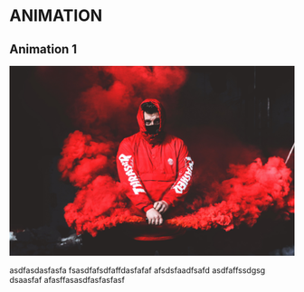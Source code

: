 # ANIMATION
## **Animation 1**
![](animation%201/2.jpg)

asdfasdasfasfa
fsasdfafsdfaffdasfafaf
afsdsfaadfsafd
asdfaffssdgsg
dsaasfaf
afasffasasdfasfasfasf
